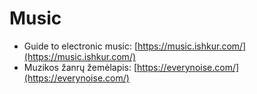 # Music

* Guide to electronic music: [https://music.ishkur.com/](https://music.ishkur.com/)
* Muzikos žanrų žemėlapis: [https://everynoise.com/](https://everynoise.com/)
